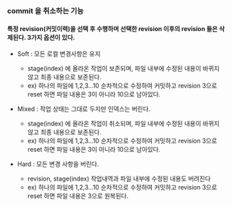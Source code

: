 ### commit 을 취소하는 기능

#### 특정 revision(커밋이력)을 선택 후 수행하며 선택한 revision 이후의 revision 들은 삭제된다. 3가지 옵션이 있다.

+ Soft : 모든 로컬 변경사항은 유지
  + stage(index) 에 올라온 작업이 보존되며, 파일 내부에 수정된 내용이 바뀌지 않고 최종 내용으로 보존된다.
  + ex) 하나의 파일에 1,2,3...10 순차적으로 수정하여 커밋하고 revision 3으로 reset 하면 파일 내용은 3이 아니라 10으로 남아있다.

+ Mixed : 작업 상태는 그대로 두지만 인덱스는 버린다.
  + stage(index) 에 올라온 작업이 취소되며, 파일 내부에 수정된 내용이 바뀌지 않고 최종 내용으로 보존된다.
  + ex) 하나의 파일에 1,2,3...10 순차적으로 수정하여 커밋하고 revision 3으로 reset 하면 파일 내용은 3이 아니라 10으로 남아있다.

+ Hard : 모든 변경 사항을 버린다.
  + revision, stage(index) 작업내역과 파일 내부에 수정된 내용도 버려진다
  + ex) 하나의 파일에 1,2,3...10 순차적으로 수정하여 커밋하고 revision 3으로 reset 하면 파일 내용은 3으로 원복된다. 
